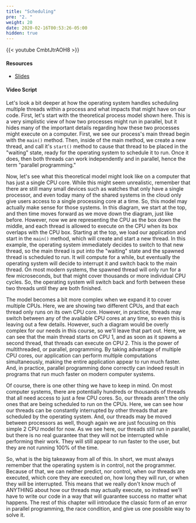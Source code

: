 ```yaml
---
title: "Scheduling"
pre: "2. "
weight: 20
date: 2020-02-16T00:53:26-05:00
hidden: true
---
```


{{< youtube CmbtJtrAOH8 >}}

#### Resources

* <a href="slides" target="_blank">Slides</a>

#### Video Script

Let's look a bit deeper at how the operating system handles scheduling multiple threads within a process and what impacts that might have on our code. First, let's start with the theoretical process model shown here. This is a very simplistic view of how two processes might run in parallel, but it hides many of the important details regarding how these two processes might execute on a computer. First, we see our process's main thread begin with the `main()` method. Then, inside of the main method, we create a new thread, and call it's `start()` method to cause that thread to be placed in the "waiting" state, ready for the operating system to schedule it to run. Once it does, then both threads can work independently and in parallel, hence the term "parallel programming." 

Now, let's see what this theoretical model might look like on a computer that has just a single CPU core. While this might seem unrealistic, remember that there are still many small devices such as watches that only have a single processor, and even today many of the shared systems in the cloud only give users access to a single processing core at a time. So, this model may actually make sense for those systems. In this diagram, we start at the top, and then time moves forward as we move down the diagram, just like before. However, now we are representing the CPU as the box down the middle, and each thread is allowed to execute on the CPU when its box overlaps with the CPU box. Starting at the top, we load our application and start in the `main()` method, which will create and start a new thread. In this example, the operating system immediately decides to switch to that new thread, so the main thread is put into the "waiting" state and the spawned thread is scheduled to run. It will compute for a while, but eventually the operating system will decide to interrupt it and switch back to the main thread. On most modern systems, the spawned thread will only run for a few microseconds, but that might cover thousands or more individual CPU cycles. So, the operating system will switch back and forth between these two threads until they are both finished. 

The model becomes a bit more complex when we expand it to cover multiple CPUs. Here, we are showing two different CPUs, and that each thread only runs on its own CPU core. However, in practice, threads may switch between any of the available CPU cores at any time, so even this is leaving out a few details. However, such a diagram would be overly complex for our needs in this course, so we'll leave that part out. Here, we can see that the main thread starts on CPU 1, and as soon as it spawns a second thread, that threads can execute on CPU 2. This is the power of multithreaded, or parallel, programming. By taking advantage of multiple CPU cores, our application can perform multiple computations simultaneously, making the entire application appear to run much faster. And, in practice, parallel programming done correctly can indeed result in programs that run much faster on modern computer systems. 

Of course, there is one other thing we have to keep in mind. On most computer systems, there are potentially hundreds or thousands of threads that all need access to just a few CPU cores. So, our threads aren't the only ones that are being scheduled to run on the CPUs. Here, we can see how our threads can be constantly interrupted by other threads that are scheduled by the operating system. And, our threads may be moved between processors as well, though again we are just focusing on this simple 2 CPU model for now. As we see here, our threads still run in parallel, but there is no real guarantee that they will not be interrupted while performing their work. They will still appear to run faster to the user, but they are not running 100% of the time. 

So, what is the big takeaway from all of this. In short, we must always remember that the operating system is in control, not the programmer. Because of that, we can neither predict, nor control, when our threads are executed, which core they are executed on, how long they will run, or when they will be interrupted. This means that we really don't know much of ANYTHING about how our threads may actually execute, so instead we'll have to write our code in a way that will guarantee success no matter what happens. The rest of this chapter will introduce the classic form of an error in parallel programming, the race condition, and give us one possible way to solve it. 

